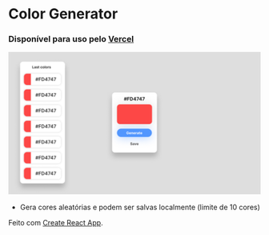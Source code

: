 # Color Generator
### Disponível para uso pelo [Vercel](https://color-generator-rouge.vercel.app/)

<img src='./preview.jpg'></img>

- Gera cores aleatórias e podem ser salvas localmente (limite de 10 cores)

Feito com [Create React App](https://github.com/facebook/create-react-app).

